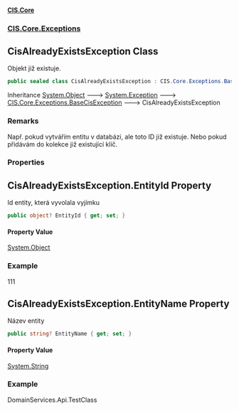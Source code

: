 #### [CIS.Core](index.md 'index')
### [CIS.Core.Exceptions](CIS.Core.Exceptions.md 'CIS.Core.Exceptions')

## CisAlreadyExistsException Class

Objekt již existuje.

```csharp
public sealed class CisAlreadyExistsException : CIS.Core.Exceptions.BaseCisException
```

Inheritance [System.Object](https://docs.microsoft.com/en-us/dotnet/api/System.Object 'System.Object') &#129106; [System.Exception](https://docs.microsoft.com/en-us/dotnet/api/System.Exception 'System.Exception') &#129106; [CIS.Core.Exceptions.BaseCisException](https://docs.microsoft.com/en-us/dotnet/api/CIS.Core.Exceptions.BaseCisException 'CIS.Core.Exceptions.BaseCisException') &#129106; CisAlreadyExistsException

### Remarks
Např. pokud vytvářím entitu v databázi, ale toto ID již existuje. Nebo pokud přidávám do kolekce již existující klíč.
### Properties

<a name='CIS.Core.Exceptions.CisAlreadyExistsException.EntityId'></a>

## CisAlreadyExistsException.EntityId Property

Id entity, která vyvolala vyjímku

```csharp
public object? EntityId { get; set; }
```

#### Property Value
[System.Object](https://docs.microsoft.com/en-us/dotnet/api/System.Object 'System.Object')

### Example
111

<a name='CIS.Core.Exceptions.CisAlreadyExistsException.EntityName'></a>

## CisAlreadyExistsException.EntityName Property

Název entity

```csharp
public string? EntityName { get; set; }
```

#### Property Value
[System.String](https://docs.microsoft.com/en-us/dotnet/api/System.String 'System.String')

### Example
DomainServices.Api.TestClass